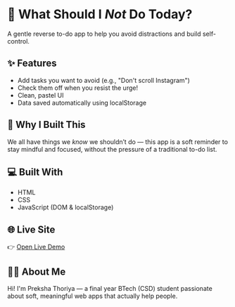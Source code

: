 # 🚫 What Should I *Not* Do Today?

A gentle reverse to-do app to help you avoid distractions and build self-control.

## ✨ Features
- Add tasks you want to avoid (e.g., "Don't scroll Instagram")
- Check them off when you resist the urge!
- Clean, pastel UI
- Data saved automatically using localStorage

## 📌 Why I Built This
We all have things we *know* we shouldn’t do — this app is a soft reminder to stay mindful and focused, without the pressure of a traditional to-do list.

## 💻 Built With
- HTML  
- CSS  
- JavaScript (DOM & localStorage)

## 🌐 Live Site
👉 [Open Live Demo](https://prekshathoriya.github.io/what-not-to-do/)

## 👩🏻 About Me
Hi! I'm Preksha Thoriya — a final year BTech (CSD) student passionate about soft, meaningful web apps that actually help people.

